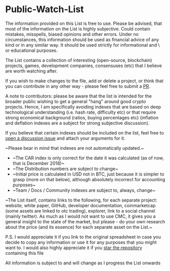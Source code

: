 # Public-Watch-List

The information provided on this List is free to use. Please be advised, that most of the information on the List is highly subjective. Could contain mistakes, misspells, biased opinions and other errors. Under no circumstances, this information should be used as financial advice of any kind or in any similar way. It should be used strictly for informational and \ or educational purposes. 

The List contains a collection of interesting (open-source, blockchain) projects, games, development companies, consensuses (etc) that I believe are worth watching after.

If you wish to make changes to the file, add or delete a project, or think that you can contribute in any other way - please feel free to submit a [PR](https://github.com/serejandmyself/Public-Watch-List/pulls).

A note to contributors: please be aware that the list is intended for the broader public wishing to get a general "hang" around good crypto projects. Hence, I am specifically avoiding indexes that are based on deep technological understanding (i.e. hash rate, difficulty etc) or that require strong economical background (ratios, buying percentages etc) (inflation and deflation indexes are a subject for strong subjective discussion). 

If you believe that certain indexes should be included on the list, feel free to [open a discussion issue](https://github.com/serejandmyself/Public-Watch-List/issues) and attach your arguments for it.

~Please bear in mind that indexes are not automatically updated.~ 
- ~The CAR index is only correct for the date it was calculated (as of now, that is December 2018)~
- ~The Distribution numbers are subject to change~
- ~Initial price is calculated in USD not in BTC, just because it is simpler to grasp (more on that below), although absolutely incorrect for accounting purposes~
- ~Team / Docs / Community indexes are subject to, always, change~

~The List itself, contains links to the following, for each separate project: website, white paper, GitHub, developer documentation, coinmarketcap (some assets are linked to otc trading), explorer, link to a social channel (mainly twitter). As much as I would not want to use CMC, it gives you a general insight to the state of the market, but please - do your own research about the price (and its essence) for each separate asset on the List.~

P.S. I would appreciate it if you link to the original spreadsheet in case you decide to copy any information or use it for any purposes that you might want to. I would also highly appreciate it if you [star the repository](https://github.com/serejandmyself/Public-Watch-List) containing this file

All information is subject to and will change as I progress the List onwards








